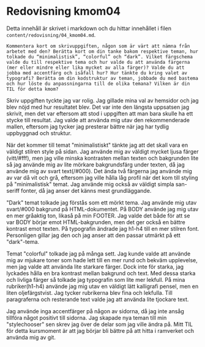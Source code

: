 ---
---
Redovisning kmom04
=========================

Detta innehåll är skrivet i markdown och du hittar innehållet i filen `content/redovisning/04_kmom04.md`.


`Kommentera kort om skrivuppgiften, någon som är värt att nämna från arbetet med den?
Berätta kort om din tanke bakom respektive teman, hur tolkade du “minimalistisk”, “colorful” och “dark”.
Vilket färgschema valde du till respektive tema och hur valde du att använda färgerna (mer eller mindre eller lika mycket av alla färger)?
Valde du att jobba med accentfärg och isåfall hur?
Hur tänkte du kring valet av typografi?
Berätta om din kodstruktur av teman, jobbade du med bastema och hur löste du anpassningarna till de olika temana?
Vilken är din TIL för detta kmom?`

Skriv uppgiften tyckte jag var rolig. Jag gillade mina val av hemsidor och jag blev nöjd med hur resultatet blev. Det var inte den längsta uppsatsen jag skrivit, men det var eftersom att stod i uppgiften att man bara skulle ha ett stycke till resultat. Jag valde att använda mig utav den rekommenderade mallen, eftersom jag tycker jag presterar bättre när jag har tydlig uppbyggnad och struktur.

När det kommer till temat "minimalistiskt" tänkte jag att det skall vara en väldigt stilren style på sidan. Jag använde mig av väldigt mycket ljusa färger (vitt/#fff), men jag ville minska kontrasten mellan texten och bakgrunden lite så jag använde mig av lite mörkare bakgrundsfärg under texten, då jag använde mig av svart text(/#000). Det ända två färgerna jag använde mig av var då vit och grå, eftersom jag ville hålla låg profil när det kom till styling på "minimalistisk" temat. Jag använde mig också av väldigt simpla san-seriff fonter, då jag anser det känns mest grundläggande.

"Dark" temat tolkade jag förstås som ett mörkt tema. Jag använde mig utav svart/#000 bakgrund på HTML-dokumentet. På BODY använde jag mig utav en mer gråaktig ton, likaså på min FOOTER. Jag valde det både för att se var BODY börjar emot HTML-bakgrunden, men det ger också en bättre kontrast emot texten.
På typografin ändrade jag h1-h4 till en mer stilren font. Personligen gillar jag den och jag anser att den passar utmärkt på ett "dark"-tema.

Temat "colorful" tolkade jag på många sett. Jag kunde valde att använde mig av mjukare toner som hade lett till en mer rund och bekväm upplevelse, men jag valde att använda lite starkare färger. Dock inte för starka, jag lyckades hålla en bra kontrast mellan bakgrund och text. Med dessa starka och livliga färger så tolkade jag typografin som lite mer lekfull. På mina rubriker(h1-h4) använde jag mig utav en väldigt lätt kalligrafi pensel, men en liten oljefärgstvist. Jag tycker rubrikerna blev fina och lekfulla. Till paragraferna och resterande text valde jag att använda lite tjockare text.

Jag använde inga accentfärger på någon av sidorna, då jag inte ansåg tillföra något positivt till sidorna. Jag skapade nya teman till min "stylechooser" sen skrev jag över de delar som jag ville ändra på. Mitt TIL för detta kursmoment är att jag börjar bli bättre på att hitta i ramverket och använda mig av git.
